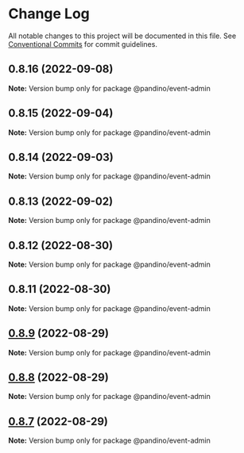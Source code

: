 # Change Log

All notable changes to this project will be documented in this file.
See [Conventional Commits](https://conventionalcommits.org) for commit guidelines.

## 0.8.16 (2022-09-08)

**Note:** Version bump only for package @pandino/event-admin

## 0.8.15 (2022-09-04)

**Note:** Version bump only for package @pandino/event-admin

## 0.8.14 (2022-09-03)

**Note:** Version bump only for package @pandino/event-admin

## 0.8.13 (2022-09-02)

**Note:** Version bump only for package @pandino/event-admin

## 0.8.12 (2022-08-30)

**Note:** Version bump only for package @pandino/event-admin

## 0.8.11 (2022-08-30)

**Note:** Version bump only for package @pandino/event-admin

## [0.8.9](https://github.com/BlackBeltTechnology/pandino/compare/v0.8.8...v0.8.9) (2022-08-29)

**Note:** Version bump only for package @pandino/event-admin

## [0.8.8](https://github.com/BlackBeltTechnology/pandino/compare/v0.8.7...v0.8.8) (2022-08-29)

**Note:** Version bump only for package @pandino/event-admin

## [0.8.7](https://github.com/BlackBeltTechnology/pandino/compare/v0.8.6...v0.8.7) (2022-08-29)

**Note:** Version bump only for package @pandino/event-admin
